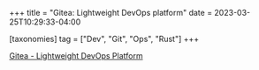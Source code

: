+++
title = "Gitea: Lightweight DevOps platform"
date = 2023-03-25T10:29:33-04:00

[taxonomies]
tag = ["Dev", "Git", "Ops", "Rust"]
+++



<!-- more -->

[Gitea - Lightweight DevOps Platform](https://gitea.io/en-us/)
